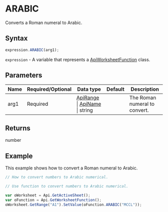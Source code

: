 # ARABIC

Converts a Roman numeral to Arabic.

## Syntax

```javascript
expression.ARABIC(arg1);
```

`expression` - A variable that represents a [ApiWorksheetFunction](../ApiWorksheetFunction.md) class.

## Parameters

| **Name** | **Required/Optional** | **Data type** | **Default** | **Description** |
| ------------- | ------------- | ------------- | ------------- | ------------- |
| arg1 | Required | [ApiRange](../../ApiRange/ApiRange.md) \| [ApiName](../../ApiName/ApiName.md) \| string |  | The Roman numeral to convert. |

## Returns

number

## Example

This example shows how to convert a Roman numeral to Arabic.

```javascript editor-xlsx
// How to convert numbers to Arabic numerical.

// Use function to convert numbers to Arabic numerical.

var oWorksheet = Api.GetActiveSheet();
var oFunction = Api.GetWorksheetFunction();
oWorksheet.GetRange("A1").SetValue(oFunction.ARABIC("MCCL"));
```
